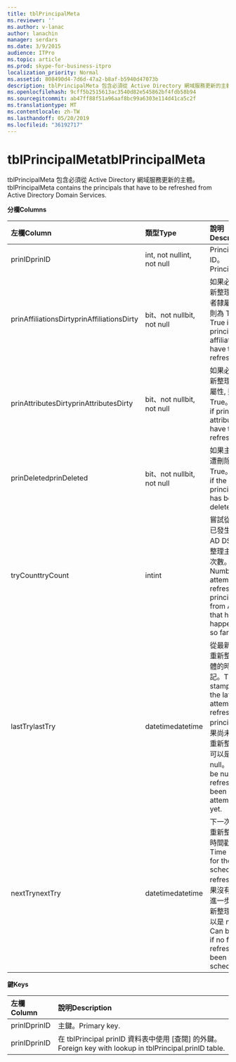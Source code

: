 ```yaml
---
title: tblPrincipalMeta
ms.reviewer: ''
ms.author: v-lanac
author: lanachin
manager: serdars
ms.date: 3/9/2015
audience: ITPro
ms.topic: article
ms.prod: skype-for-business-itpro
localization_priority: Normal
ms.assetid: 808490d4-7d6d-47a2-b8af-b5940d47073b
description: tblPrincipalMeta 包含必須從 Active Directory 網域服務更新的主體。
ms.openlocfilehash: 9cff5b2515613ac3540d82e545862bf4fdb58b94
ms.sourcegitcommit: ab47ff88f51a96aaf8bc99a6303e114d41ca5c2f
ms.translationtype: MT
ms.contentlocale: zh-TW
ms.lasthandoff: 05/20/2019
ms.locfileid: "36192717"
---
```

# <a name="tblprincipalmeta"></a><span data-ttu-id="4202c-103">tblPrincipalMeta</span><span class="sxs-lookup"><span data-stu-id="4202c-103">tblPrincipalMeta</span></span>
 
<span data-ttu-id="4202c-104">tblPrincipalMeta 包含必須從 Active Directory 網域服務更新的主體。</span><span class="sxs-lookup"><span data-stu-id="4202c-104">tblPrincipalMeta contains the principals that have to be refreshed from Active Directory Domain Services.</span></span>
  
<span data-ttu-id="4202c-105">**分欄**</span><span class="sxs-lookup"><span data-stu-id="4202c-105">**Columns**</span></span>

|<span data-ttu-id="4202c-106">**左欄**</span><span class="sxs-lookup"><span data-stu-id="4202c-106">**Column**</span></span>|<span data-ttu-id="4202c-107">**類型**</span><span class="sxs-lookup"><span data-stu-id="4202c-107">**Type**</span></span>|<span data-ttu-id="4202c-108">**說明**</span><span class="sxs-lookup"><span data-stu-id="4202c-108">**Description**</span></span>|
|:-----|:-----|:-----|
|<span data-ttu-id="4202c-109">prinID</span><span class="sxs-lookup"><span data-stu-id="4202c-109">prinID</span></span>  <br/> |<span data-ttu-id="4202c-110">int, not null</span><span class="sxs-lookup"><span data-stu-id="4202c-110">int, not null</span></span>  <br/> |<span data-ttu-id="4202c-111">Principal ID。</span><span class="sxs-lookup"><span data-stu-id="4202c-111">Principal ID.</span></span>  <br/> |
|<span data-ttu-id="4202c-112">prinAffiliationsDirty</span><span class="sxs-lookup"><span data-stu-id="4202c-112">prinAffiliationsDirty</span></span>  <br/> |<span data-ttu-id="4202c-113">bit、not null</span><span class="sxs-lookup"><span data-stu-id="4202c-113">bit, not null</span></span>  <br/> |<span data-ttu-id="4202c-114">如果必須重新整理承擔者隸屬關係, 則為 True。</span><span class="sxs-lookup"><span data-stu-id="4202c-114">True if principal affiliations have to be refreshed.</span></span>  <br/> |
|<span data-ttu-id="4202c-115">prinAttributesDirty</span><span class="sxs-lookup"><span data-stu-id="4202c-115">prinAttributesDirty</span></span>  <br/> |<span data-ttu-id="4202c-116">bit、not null</span><span class="sxs-lookup"><span data-stu-id="4202c-116">bit, not null</span></span>  <br/> |<span data-ttu-id="4202c-117">如果必須重新整理主體屬性, 則為 True。</span><span class="sxs-lookup"><span data-stu-id="4202c-117">True if principal attributes have to be refreshed.</span></span>  <br/> |
|<span data-ttu-id="4202c-118">prinDeleted</span><span class="sxs-lookup"><span data-stu-id="4202c-118">prinDeleted</span></span>  <br/> |<span data-ttu-id="4202c-119">bit、not null</span><span class="sxs-lookup"><span data-stu-id="4202c-119">bit, not null</span></span>  <br/> |<span data-ttu-id="4202c-120">如果主體已遭刪除, 則為 True。</span><span class="sxs-lookup"><span data-stu-id="4202c-120">True if the principal has been deleted.</span></span>  <br/> |
|<span data-ttu-id="4202c-121">tryCount</span><span class="sxs-lookup"><span data-stu-id="4202c-121">tryCount</span></span>  <br/> |<span data-ttu-id="4202c-122">int</span><span class="sxs-lookup"><span data-stu-id="4202c-122">int</span></span>  <br/> |<span data-ttu-id="4202c-123">嘗試從目前已發生過的 AD DS 重新整理主體的次數。</span><span class="sxs-lookup"><span data-stu-id="4202c-123">Number of attempts to refresh the principal from AD DS that have happened so far.</span></span>  <br/> |
|<span data-ttu-id="4202c-124">lastTry</span><span class="sxs-lookup"><span data-stu-id="4202c-124">lastTry</span></span>  <br/> |<span data-ttu-id="4202c-125">datetime</span><span class="sxs-lookup"><span data-stu-id="4202c-125">datetime</span></span>  <br/> |<span data-ttu-id="4202c-126">從最新嘗試重新整理主體的時間戳記。</span><span class="sxs-lookup"><span data-stu-id="4202c-126">Time stamp from the latest attempt to refresh the principal.</span></span> <span data-ttu-id="4202c-127">如果尚未嘗試重新整理, 則可以是 null。</span><span class="sxs-lookup"><span data-stu-id="4202c-127">Can be null if no refresh has been attempted yet.</span></span>  <br/> |
|<span data-ttu-id="4202c-128">nextTry</span><span class="sxs-lookup"><span data-stu-id="4202c-128">nextTry</span></span>  <br/> |<span data-ttu-id="4202c-129">datetime</span><span class="sxs-lookup"><span data-stu-id="4202c-129">datetime</span></span>  <br/> |<span data-ttu-id="4202c-130">下一次排程重新整理的時間戳記。</span><span class="sxs-lookup"><span data-stu-id="4202c-130">Time stamp for the next scheduled refresh.</span></span> <span data-ttu-id="4202c-131">如果沒有排程進一步的重新整理, 就可以是 null。</span><span class="sxs-lookup"><span data-stu-id="4202c-131">Can be null if no further refresh has been scheduled.</span></span>  <br/> |
   
<span data-ttu-id="4202c-132">**鍵**</span><span class="sxs-lookup"><span data-stu-id="4202c-132">**Keys**</span></span>

|<span data-ttu-id="4202c-133">**左欄**</span><span class="sxs-lookup"><span data-stu-id="4202c-133">**Column**</span></span>|<span data-ttu-id="4202c-134">**說明**</span><span class="sxs-lookup"><span data-stu-id="4202c-134">**Description**</span></span>|
|:-----|:-----|
|<span data-ttu-id="4202c-135">prinID</span><span class="sxs-lookup"><span data-stu-id="4202c-135">prinID</span></span>  <br/> |<span data-ttu-id="4202c-136">主鍵。</span><span class="sxs-lookup"><span data-stu-id="4202c-136">Primary key.</span></span>  <br/> |
|<span data-ttu-id="4202c-137">prinID</span><span class="sxs-lookup"><span data-stu-id="4202c-137">prinID</span></span>  <br/> |<span data-ttu-id="4202c-138">在 tblPrincipal prinID 資料表中使用 [查閱] 的外鍵。</span><span class="sxs-lookup"><span data-stu-id="4202c-138">Foreign key with lookup in tblPrincipal.prinID table.</span></span>  <br/> |
   

